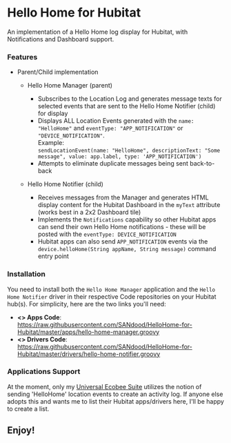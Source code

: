 # Hello Home for Hubitat
An implementation of a Hello Home log display for Hubitat, with Notifications and Dashboard support.

### Features
* Parent/Child implementation
  * Hello Home Manager (parent) 
    * Subscribes to the Location Log and generates message texts for selected events that are sent to  the Hello Home Notifier (child) for display
    * Displays ALL Location Events generated with the `name: "HelloHome"` and `eventType: "APP_NOTIFICATION"` or `"DEVICE_NOTIFICATION"`. <br>Example:<br>
    `sendLocationEvent(name: "HelloHome", descriptionText: "Some message", value: app.label, type: 'APP_NOTIFICATION')`
    * Attempts to eliminate duplicate messages being sent back-to-back

  * Hello Home Notifier (child)
    * Receives messages from the Manager and generates HTML display content for the Hubitat Dashboard in the `myText` attribute (works best in a 2x2 Dashboard tile)
    * Implements the `Notifications` capability so other Hubitat apps can send their own Hello Home notifications - these will be posted with the `eventType: DEVICE_NOTIFICATION`
    * Hubitat apps can also send `APP_NOTIFICATION` events via the `device.helloHome(String appName, String message)` command entry point

### Installation
You need to install both the `Hello Home Manager` application and the `Hello Home Notifier` driver in their respective Code repositories on your Hubitat hub(s). For simplicity, here are the two links you'll need:
* **<> Apps Code**: https://raw.githubusercontent.com/SANdood/HelloHome-for-Hubitat/master/apps/hello-home-manager.groovy 
* **<> Drivers Code**: https://raw.githubusercontent.com/SANdood/HelloHome-for-Hubitat/master/drivers/hello-home-notifier.groovy

### Applications Support
At the moment, only my [Universal Ecobee Suite](https://github.com/SANdood/Ecobee-Suite) utilizes the notion of sending 'HelloHome' location events to create an activity log. If anyone else adopts this and wants me to list their Hubitat apps/drivers here, I'll be happy to create a list.

## Enjoy!

